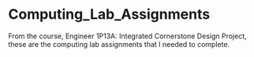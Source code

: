 # Computing_Lab_Assignments
From the course, Engineer 1P13A: Integrated Cornerstone Design Project, these are the computing lab assignments that I needed to complete.
